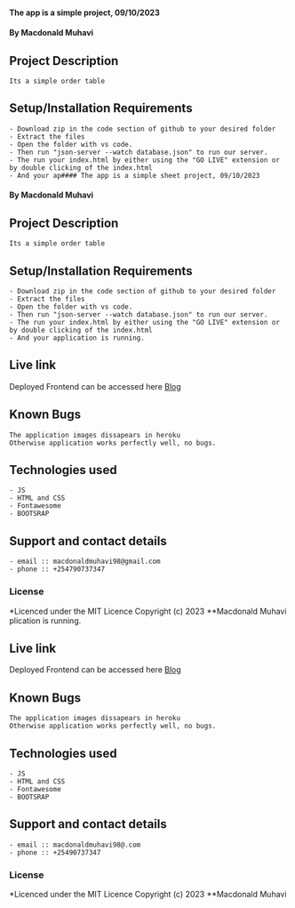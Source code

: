 #### The app is a simple  project, 09/10/2023
#### **By Macdonald Muhavi**
## Project Description
    Its a simple order table 
## Setup/Installation Requirements
    - Download zip in the code section of github to your desired folder
    - Extract the files
    - Open the folder with vs code.
    - Then run "json-server --watch database.json" to run our server.
    - The run your index.html by either using the "GO LIVE" extension or by double clicking of the index.html
    - And your ap#### The app is a simple sheet project, 09/10/2023
#### **By Macdonald Muhavi**
## Project Description
    Its a simple order table
## Setup/Installation Requirements
    - Download zip in the code section of github to your desired folder
    - Extract the files
    - Open the folder with vs code.
    - Then run "json-server --watch database.json" to run our server.
    - The run your index.html by either using the "GO LIVE" extension or by double clicking of the index.html
    - And your application is running.
       
## Live link
Deployed Frontend can be accessed here [Blog](https://nextblog-macdonald34..app/)   


## Known Bugs
    The application images dissapears in heroku
    Otherwise application works perfectly well, no bugs.

## Technologies used
    - JS
    - HTML and CSS
    - Fontawesome
    - BOOTSRAP

## Support and contact details
    - email :: macdonaldmuhavi98@gmail.com
    - phone :: +254790737347

### License
*Licenced under the MIT Licence
Copyright (c) 2023 **Macdonald Muhavi
plication is running.
       
## Live link
Deployed Frontend can be accessed here [Blog](https://nextblog-macdonald34.app/)   


## Known Bugs
    The application images dissapears in heroku
    Otherwise application works perfectly well, no bugs.

## Technologies used
    - JS
    - HTML and CSS
    - Fontawesome
    - BOOTSRAP

## Support and contact details
    - email :: macdonaldmuhavi98@.com
    - phone :: +25490737347

### License
*Licenced under the MIT Licence
Copyright (c) 2023 **Macdonald Muhavi
